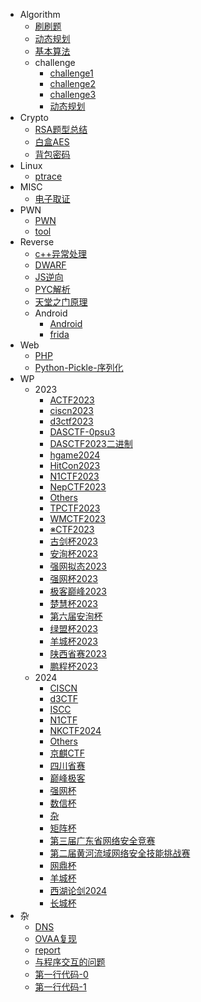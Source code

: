 - Algorithm
  - [刷刷题](/Algorithm/刷刷题)
  - [动态规划](/Algorithm/动态规划)
  - [基本算法](/Algorithm/基本算法)
  - challenge
    - [challenge1](/Algorithm/challenge/challenge1)
    - [challenge2](/Algorithm/challenge/challenge2)
    - [challenge3](/Algorithm/challenge/challenge3)
    - [动态规划](/Algorithm/challenge/动态规划)
- Crypto
  - [RSA题型总结](/Crypto/RSA题型总结)
  - [白盒AES](/Crypto/白盒AES)
  - [背包密码](/Crypto/背包密码)
- Linux
  - [ptrace](/Linux/ptrace)
- MISC
  - [电子取证](/MISC/电子取证)
- PWN
  - [PWN](/PWN/PWN)
  - [tool](/PWN/tool)
- Reverse
  - [c++异常处理](/Reverse/c++异常处理)
  - [DWARF](/Reverse/DWARF)
  - [JS逆向](/Reverse/JS逆向)
  - [PYC解析](/Reverse/PYC解析)
  - [天堂之门原理](/Reverse/天堂之门原理)
  - Android
    - [Android](/Reverse/Android/Android)
    - [frida](/Reverse/Android/frida)
- Web
  - [PHP](/Web/PHP)
  - [Python-Pickle-序列化](/Web/Python-Pickle-序列化)
- WP
  - 2023
    - [ACTF2023](/WP/2023/ACTF2023)
    - [ciscn2023](/WP/2023/ciscn2023)
    - [d3ctf2023](/WP/2023/d3ctf2023)
    - [DASCTF-0psu3](/WP/2023/DASCTF-0psu3)
    - [DASCTF2023二进制](/WP/2023/DASCTF2023二进制)
    - [hgame2024](/WP/2023/hgame2024)
    - [HitCon2023](/WP/2023/HitCon2023)
    - [N1CTF2023](/WP/2023/N1CTF2023)
    - [NepCTF2023](/WP/2023/NepCTF2023)
    - [Others](/WP/2023/Others)
    - [TPCTF2023](/WP/2023/TPCTF2023)
    - [WMCTF2023](/WP/2023/WMCTF2023)
    - [※CTF2023](/WP/2023/※CTF2023)
    - [古剑杯2023](/WP/2023/古剑杯2023)
    - [安洵杯2023](/WP/2023/安洵杯2023)
    - [强网拟态2023](/WP/2023/强网拟态2023)
    - [强网杯2023](/WP/2023/强网杯2023)
    - [极客巅峰2023](/WP/2023/极客巅峰2023)
    - [楚慧杯2023](/WP/2023/楚慧杯2023)
    - [第六届安洵杯](/WP/2023/第六届安洵杯)
    - [绿盟杯2023](/WP/2023/绿盟杯2023)
    - [羊城杯2023](/WP/2023/羊城杯2023)
    - [陕西省赛2023](/WP/2023/陕西省赛2023)
    - [鹏程杯2023](/WP/2023/鹏程杯2023)
  - 2024
    - [CISCN](/WP/2024/CISCN)
    - [d3CTF](/WP/2024/d3CTF)
    - [ISCC](/WP/2024/ISCC)
    - [N1CTF](/WP/2024/N1CTF)
    - [NKCTF2024](/WP/2024/NKCTF2024)
    - [Others](/WP/2024/Others)
    - [京麒CTF](/WP/2024/京麒CTF)
    - [四川省赛](/WP/2024/四川省赛)
    - [巅峰极客](/WP/2024/巅峰极客)
    - [强网杯](/WP/2024/强网杯)
    - [数信杯](/WP/2024/数信杯)
    - [杂](/WP/2024/杂)
    - [矩阵杯](/WP/2024/矩阵杯)
    - [第三届广东省网络安全竞赛](/WP/2024/第三届广东省网络安全竞赛)
    - [第二届黄河流域网络安全技能挑战赛](/WP/2024/第二届黄河流域网络安全技能挑战赛)
    - [网鼎杯](/WP/2024/网鼎杯)
    - [羊城杯](/WP/2024/羊城杯)
    - [西湖论剑2024](/WP/2024/西湖论剑2024)
    - [长城杯](/WP/2024/长城杯)
- 杂
  - [DNS](/杂/DNS)
  - [OVAA复现](/杂/OVAA复现)
  - [report](/杂/report)
  - [与程序交互的问题](/杂/与程序交互的问题)
  - [第一行代码-0](/杂/第一行代码-0)
  - [第一行代码-1](/杂/第一行代码-1)
